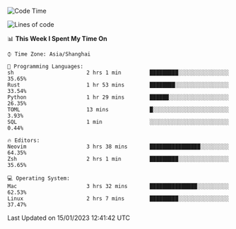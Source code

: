 <!--START_SECTION:waka-->
![Code Time](http://img.shields.io/badge/Code%20Time-1%2C111%20hrs%2023%20mins-blue)

![Lines of code](https://img.shields.io/badge/From%20Hello%20World%20I%27ve%20Written-24%20Thousand%20lines%20of%20code-blue)

📊 **This Week I Spent My Time On** 

```text
⌚︎ Time Zone: Asia/Shanghai

💬 Programming Languages: 
sh                       2 hrs 1 min         █████████░░░░░░░░░░░░░░░░   35.65% 
Rust                     1 hr 53 mins        ████████░░░░░░░░░░░░░░░░░   33.54% 
Python                   1 hr 29 mins        ██████░░░░░░░░░░░░░░░░░░░   26.35% 
TOML                     13 mins             █░░░░░░░░░░░░░░░░░░░░░░░░   3.93% 
SQL                      1 min               ░░░░░░░░░░░░░░░░░░░░░░░░░   0.44%

🔥 Editors: 
Neovim                   3 hrs 38 mins       ████████████████░░░░░░░░░   64.35% 
Zsh                      2 hrs 1 min         █████████░░░░░░░░░░░░░░░░   35.65%

💻 Operating System: 
Mac                      3 hrs 32 mins       ███████████████░░░░░░░░░░   62.53% 
Linux                    2 hrs 7 mins        █████████░░░░░░░░░░░░░░░░   37.47%

```


 Last Updated on 15/01/2023 12:41:42 UTC
<!--END_SECTION:waka-->
